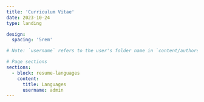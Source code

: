 ```yaml
---
title: 'Curriculum Vitae'
date: 2023-10-24
type: landing

design:
  spacing: '5rem'

# Note: `username` refers to the user's folder name in `content/authors/`

# Page sections
sections:
  - block: resume-languages
    content:
      title: Languages
      username: admin
---
```

